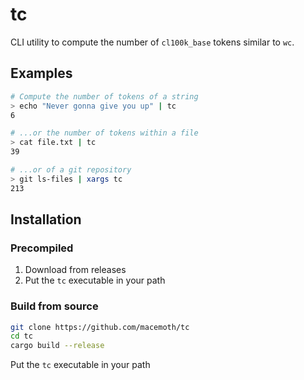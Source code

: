 # tc

CLI utility to compute the number of `cl100k_base` tokens similar to `wc`.

## Examples

```bash
# Compute the number of tokens of a string
> echo "Never gonna give you up" | tc
6

# ...or the number of tokens within a file
> cat file.txt | tc
39

# ...or of a git repository
> git ls-files | xargs tc
213
```

## Installation

### Precompiled

1. Download from releases
2. Put the `tc` executable in your path

### Build from source

```bash
git clone https://github.com/macemoth/tc
cd tc
cargo build --release
```

Put the `tc` executable in your path